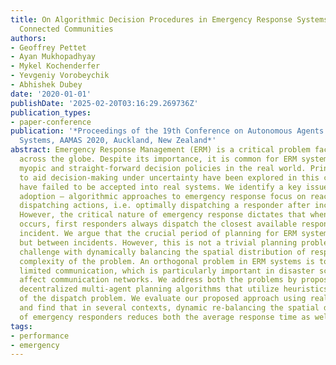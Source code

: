 ```yaml
---
title: On Algorithmic Decision Procedures in Emergency Response Systems in Smart and
  Connected Communities
authors:
- Geoffrey Pettet
- Ayan Mukhopadhyay
- Mykel Kochenderfer
- Yevgeniy Vorobeychik
- Abhishek Dubey
date: '2020-01-01'
publishDate: '2025-02-20T03:16:29.269736Z'
publication_types:
- paper-conference
publication: '*Proceedings of the 19th Conference on Autonomous Agents and MultiAgent
  Systems, AAMAS 2020, Auckland, New Zealand*'
abstract: Emergency Response Management (ERM) is a critical problem faced by communities
  across the globe. Despite its importance, it is common for ERM systems to follow
  myopic and straight-forward decision policies in the real world. Principled approaches
  to aid decision-making under uncertainty have been explored in this context but
  have failed to be accepted into real systems. We identify a key issue impeding their
  adoption — algorithmic approaches to emergency response focus on reactive, post-incident
  dispatching actions, i.e. optimally dispatching a responder after incidents occur.
  However, the critical nature of emergency response dictates that when an incident
  occurs, first responders always dispatch the closest available responder to the
  incident. We argue that the crucial period of planning for ERM systems is not post-incident,
  but between incidents. However, this is not a trivial planning problem - a major
  challenge with dynamically balancing the spatial distribution of responders is the
  complexity of the problem. An orthogonal problem in ERM systems is to plan under
  limited communication, which is particularly important in disaster scenarios that
  affect communication networks. We address both the problems by proposing two partially
  decentralized multi-agent planning algorithms that utilize heuristics and the structure
  of the dispatch problem. We evaluate our proposed approach using real-world data,
  and find that in several contexts, dynamic re-balancing the spatial distribution
  of emergency responders reduces both the average response time as well as its variance.
tags:
- performance
- emergency
---
```

